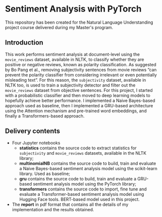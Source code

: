 # Sentiment Analysis with PyTorch
This repository has been created for the Natural Language Understanding project course delivered during my Master's program.

## Introduction
This work performs sentiment analysis at document-level using the ``movie_reviews`` dataset, available in NLTK, to classify whether they are positive or negative reviews, known as polarity classification. As suggested by Bo Pang et al., removing subjectivity sentences from movie reviews ”can prevent the polarity classifier from considering irrelevant or even potentially misleading text”. For this reason, the ``subjectivity`` dataset, available in NLTK too, is used to train a subjectivity detector and filter out the ``movie_reviews`` dataset from objective sentences. For this project, I started with a probabilistic classifier and then moved to deep learning models to hopefully achieve better performance. I implemented a Naive Bayes-based approach used as baseline, then I implemented a GRU-based architecture using the Attention mechanism and pre-trained word embeddings, and finally a Transformers-based approach.

## Delivery contents
- Four Jupyter notebooks
  - **statistics** contains the source code to extract statistics for ``subjectivity`` and ``movie_reviews`` datasets, available in the NLTK library;
  - **multinomialNB** contains the source code to build, train and evaluate a Naive Bayes-based sentiment analysis model using the scikit-learn library. Used as baseline;
  - **gru** contains the source code to build, train and evaluate a GRU-based sentiment analysis model using the PyTorch library;
  - **transformers** contains the source code to import, fine tune and evaluate a Transformer-based sentiment analysis model using Hugging Face tools. BERT-based model used in this project.
- The **report** in pdf format that contains all the details of my implementation and the results obtained.